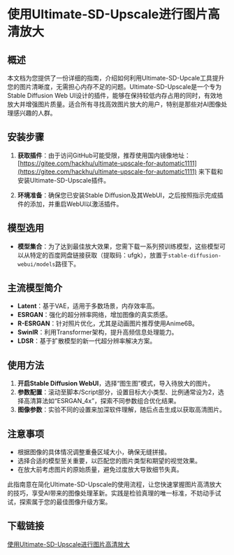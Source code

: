 # 使用Ultimate-SD-Upscale进行图片高清放大

## 概述

本文档为您提供了一份详细的指南，介绍如何利用Ultimate-SD-Upcale工具提升您的图片清晰度，无需担心内存不足的问题。Ultimate-SD-Upscale是一个专为Stable Diffusion Web UI设计的插件，能够在保持较低内存占用的同时，有效地放大并增强图片质量。适合所有寻找高效图片放大的用户，特别是那些对AI图像处理感兴趣的人群。

## 安装步骤

1. **获取插件**：由于访问GitHub可能受限，推荐使用国内镜像地址：[https://gitee.com/hackhu/ultimate-upscale-for-automatic1111](https://gitee.com/hackhu/ultimate-upscale-for-automatic1111) 来下载和安装Ultimate-SD-Upscale插件。

2. **环境准备**：确保您已安装Stable Diffusion及其WebUI，之后按照指示完成插件的添加，并重启WebUI以激活插件。

## 模型选用

- **模型集合**：为了达到最佳放大效果，您需下载一系列预训练模型，这些模型可以从特定的百度网盘链接获取（提取码：ufgk），放置于`stable-diffusion-webui/models`路径下。

## 主流模型简介

- **Latent**：基于VAE，适用于多数场景，内存效率高。
- **ESRGAN**：强化的超分辨率网络，增加图像的真实质感。
- **R-ESRGAN**：针对照片优化，尤其是动画图片推荐使用Anime6B。
- **SwinIR**：利用Transformer架构，提升高频信息处理能力。
- **LDSR**：基于扩散模型的新一代超分辨率解决方案。

## 使用方法

1. **开启Stable Diffusion WebUI**，选择“图生图”模式，导入待放大的图片。
2. **参数配置**：滚动至脚本/Script部分，设置目标大小类型、比例通常设为2，选择高清算法如“ESRGAN_4x”，探索不同参数组合优化结果。
3. **图像参数**：实验不同的设置来加深软件理解，随后点击生成以获取高清图片。

## 注意事项

- 根据图像的具体情况调整重叠区域大小，确保无缝拼接。
- 选择合适的模型至关重要，以匹配您的图片类型和期望的视觉效果。
- 在放大前考虑图片的原始质量，避免过度放大导致细节失真。

此指南意在简化Ultimate-SD-Upscale的使用流程，让您快速掌握图片高清放大的技巧，享受AI带来的图像处理革新。实践是检验真理的唯一标准，不妨动手试试，探索属于您的最佳图像升级方案。

## 下载链接

[使用Ultimate-SD-Upscale进行图片高清放大](https://pan.quark.cn/s/c400880cc44a)